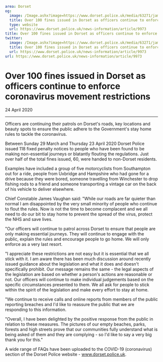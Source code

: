 ```yaml
area: Dorset
og:
  image: /Image.ashx?image=https://www.dorset.police.uk/media/63271/james-vaughan.jpg&amp;amp;width=150
  title: Over 100 fines issued in Dorset as officers continue to enforce coronavirus movement restrictions
  type: website
  url: https://www.dorset.police.uk/news-information/article/9973
title: Over 100 fines issued in Dorset as officers continue to enforce coronavirus movement restrictions |
twitter:
  image: /Image.ashx?image=https://www.dorset.police.uk/media/63271/james-vaughan.jpg&amp;amp;width=150
  title: Over 100 fines issued in Dorset as officers continue to enforce coronavirus movement restrictions
  url: https://www.dorset.police.uk/news-information/article/9973
url: https://www.dorset.police.uk/news-information/article/9973
```

# Over 100 fines issued in Dorset as officers continue to enforce coronavirus movement restrictions

24 April 2020

* * *

Officers are continuing their patrols on Dorset's roads, key locations and beauty spots to ensure the public adhere to the Government's stay home rules to tackle the coronavirus.

Between Sunday 29 March and Thursday 23 April 2020 Dorset Police issued 118 fixed penalty notices to people who have been found to be making non-essential journeys or blatantly flouting the regulations. Just over half of the total fines issued, 60, were handed to non-Dorset residents.

Examples have included a group of five motorcyclists from Southampton out for a ride, people from Uxbridge and Hampshire who had gone for a drive because they were bored, someone travelling from Winchester to drop fishing rods to a friend and someone transporting a vintage car on the back of his vehicle to deliver elsewhere.

Chief Constable James Vaughan said: "While our roads are far quieter than normal I am disappointed by the very small minority of people who continue to flout the rules. Now is not the time to become complacent and we all need to do our bit to stay home to prevent the spread of the virus, protect the NHS and save lives.

"Our officers will continue to patrol across Dorset to ensure that people are only making essential journeys. They will continue to engage with the public, explain the rules and encourage people to go home. We will only enforce as a very last resort.

"I appreciate these restrictions are not easy but it is essential that we all stick with it. I am aware there has been much discussion around recently issued guidance about the legislation and what it does and doesn't specifically prohibit. Our message remains the same - the legal aspects of the legislation are based on whether a person's actions are reasonable or not. Our officers will continue to make individual judgements based on the specific circumstances presented to them. We all ask for people to stick within the spirit of the legislation and make every effort to stay at home.

"We continue to receive calls and online reports from members of the public reporting breaches and I'd like to reassure the public that we are responding to this information.

"Overall, I have been delighted by the positive response from the public in relation to these measures. The pictures of our empty beaches, parks, forests and high streets prove that our communities fully understand what is being asked of them and they are complying - so I'd like to say a very big thank you for this."

A wide range of FAQs have been uploaded to the COVID-19 (coronavirus) section of the Dorset Police website - www.dorset.police.uk.

